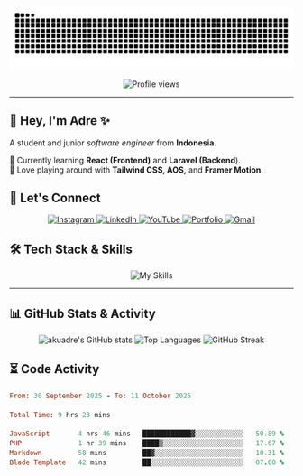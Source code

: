 <!-- Banner -->
<!-- <div align="center">
  <img src="https://github.com/akuadre/akuadre/blob/main/public/banner.jpeg?raw=true" alt="akuadre banner" style="width: 100%; border-radius: 12px;" />
</div> -->

<div align="center">
  <img src="https://raw.githubusercontent.com/akuadre/akuadre/output/github-contribution-grid-snake-dark.svg" alt="Snake animation" />
</div>

<p align="center">
  <img src="https://komarev.com/ghpvc/?username=akuadre&label=Profile%20views&color=0e75b6&style=flat" alt="Profile views" />
</p>

---

## 👋 Hey, I'm Adre ✨
A student and junior *software engineer* from **Indonesia**.

🌱 Currently learning **React (Frontend)** and **Laravel (Backend**).  
🚀 Love playing around with **Tailwind CSS, AOS,** and **Framer Motion**.  

## 🔗 Let's Connect
<div align="center">
  <a href="https://instagram.com/akuadre">
    <img src="https://img.shields.io/badge/Instagram-E4405F?style=for-the-badge&logo=instagram&logoColor=white" alt="Instagram" />
  </a>
  <a href="https://www.linkedin.com/in/adrenalin-muhammad-dewangga-7b6793316/">
    <img src="https://img.shields.io/badge/LinkedIn-0077B5?style=for-the-badge&logo=linkedin&logoColor=white" alt="LinkedIn" />
  </a>
  <!-- <a href="https://discord.gg/invitecode">
    <img src="https://img.shields.io/badge/Discord-5865F2?style=for-the-badge&logo=discord&logoColor=white" alt="Discord" />
  </a> -->
  <a href="https://youtube.com/@akuadre">
    <img src="https://img.shields.io/badge/YouTube-FF0000?style=for-the-badge&logo=youtube&logoColor=white" alt="YouTube" />
  </a>
  <a href="https://adre.vercel.app">
    <img src="https://img.shields.io/badge/Portfolio-000000?style=for-the-badge&logo=firefox&logoColor=white" alt="Portfolio" />
  </a>
  <a href="mailto:adrefocus@gmail.com">
    <img src="https://img.shields.io/badge/Gmail-D14836?style=for-the-badge&logo=gmail&logoColor=white" alt="Gmail" />
  </a>
</div>



## 🛠️ Tech Stack & Skills
<div align="center">
  <img src="https://skillicons.dev/icons?i=html,css,js,php,tailwind,bootstrap,git,github,java,python,cpp,cs,mysql,react,nodejs&theme=dark" alt="My Skills"/>
</div>

---

## 📊 GitHub Stats & Activity
<div align="center">

<!-- GitHub Stats -->
<img src="https://github-readme-stats.vercel.app/api?username=akuadre&show_icons=true&theme=tokyonight&hide_border=true&count_private=true" alt="akuadre's GitHub stats" />

<!-- Top Langs -->
<img src="https://github-readme-stats.vercel.app/api/top-langs/?username=akuadre&layout=compact&theme=tokyonight&hide_border=true&langs_count=8" alt="Top Languages" />

<!-- Streak Stats -->
<img src="https://github-readme-streak-stats.herokuapp.com?user=akuadre&theme=tokyonight&hide_border=true" alt="GitHub Streak" />

</div>


## ⏳ Code Activity

<!--START_SECTION:waka-->

```ruby
From: 30 September 2025 - To: 11 October 2025

Total Time: 9 hrs 23 mins

JavaScript       4 hrs 46 mins   ████████████▓░░░░░░░░░░░░   50.89 %
PHP              1 hr 39 mins    ████▒░░░░░░░░░░░░░░░░░░░░   17.67 %
Markdown         58 mins         ██▓░░░░░░░░░░░░░░░░░░░░░░   10.31 %
Blade Template   42 mins         ██░░░░░░░░░░░░░░░░░░░░░░░   07.60 %
```

<!--END_SECTION:waka-->

